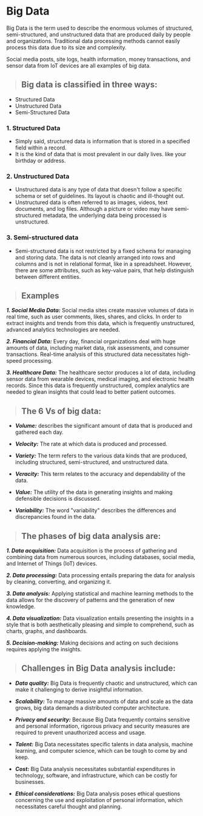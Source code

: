 # Big Data

Big Data is the term used to describe the enormous volumes of structured, semi-structured, and unstructured data that are produced daily by people and organizations. Traditional data processing methods cannot easily process this data due to its size and complexity.

Social media posts, site logs, health information, money transactions, and sensor data from IoT devices are all examples of big data.


> ## Big data is classified in three ways:
- Structured Data
- Unstructured Data
- Semi-Structured Data

### 1. Structured Data
- Simply said, structured data is information that is stored in a specified field within a record.
- It is the kind of data that is most prevalent in our daily lives. like your birthday or address.


### 2. Unstructured Data
- Unstructured data is any type of data that doesn't follow a specific schema or set of guidelines. Its layout is chaotic and ill-thought out.
- Unstructured data is often referred to as images, videos, text documents, and log files. Although a picture or video may have semi-structured metadata, the underlying data being processed is unstructured.

### 3. Semi-structured data
- Semi-structured data is not restricted by a fixed schema for managing and storing data. The data is not cleanly arranged into rows and columns and is not in relational format, like in a spreadsheet. However, there are some attributes, such as key-value pairs, that help distinguish between different entities.


> ## Examples

**_1. Social Media Data:_** Social media sites create massive volumes of data in real time, such as user comments, likes, shares, and clicks. In order to extract insights and trends from this data, which is frequently unstructured, advanced analytics technologies are needed.

**_2. Financial Data:_** Every day, financial organizations deal with huge amounts of data, including market data, risk assessments, and consumer transactions. Real-time analysis of this structured data necessitates high-speed processing.

**_3. Healthcare Data:_** The healthcare sector produces a lot of data, including sensor data from wearable devices, medical imaging, and electronic health records. Since this data is frequently unstructured, complex analytics are needed to glean insights that could lead to better patient outcomes.


> ## The 6 Vs of big data:

- ***Volume:*** describes the significant amount of data that is produced and gathered each day.

- ***Velocity:*** The rate at which data is produced and processed.

- ***Variety:*** The term refers to the various data kinds that are produced, including structured, semi-structured, and unstructured data.

- ***Veracity:*** This term relates to the accuracy and dependability of the data.

- ***Value:*** The utility of the data in generating insights and making defensible decisions is discussed.

- ***Variability:*** The word "variability" describes the differences and discrepancies found in the data.


> ## The phases of big data analysis are:

***1. Data acquisition:*** Data acquisition is the process of gathering and combining data from numerous sources, including databases, social media, and Internet of Things (IoT) devices.

***2. Data processing:*** Data processing entails preparing the data for analysis by cleaning, converting, and organizing it.

***3. Data analysis:*** Applying statistical and machine learning methods to the data allows for the discovery of patterns and the generation of new knowledge.

***4. Data visualization:*** Data visualization entails presenting the insights in a style that is both aesthetically pleasing and simple to comprehend, such as charts, graphs, and dashboards.

***5. Decision-making:*** Making decisions and acting on such decisions requires applying the insights.


> ## Challenges in Big Data analysis include:

- ***Data quality:*** Big Data is frequently chaotic and unstructured, which can make it challenging to derive insightful information.

- ***Scalability:*** To manage massive amounts of data and scale as the data grows, big data demands a distributed computer architecture.

- ***Privacy and security:*** Because Big Data frequently contains sensitive and personal information, rigorous privacy and security measures are required to prevent unauthorized access and usage.

- ***Talent:*** Big Data necessitates specific talents in data analysis, machine learning, and computer science, which can be tough to come by and keep.

- ***Cost:*** Big Data analysis necessitates substantial expenditures in technology, software, and infrastructure, which can be costly for businesses.

- ***Ethical considerations:*** Big Data analysis poses ethical questions concerning the use and exploitation of personal information, which necessitates careful thought and planning.


